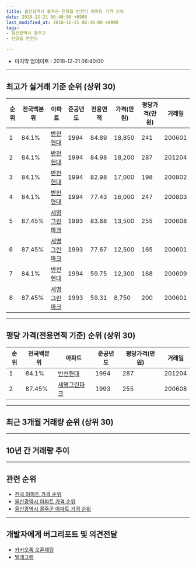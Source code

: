 ```yaml
---
title: 울산광역시 울주군 언양읍 반천리 아파트 가격 순위
date: 2018-12-21 06:40:00 +0900
last_modified_at: 2018-12-21 06:40:00 +0900
tags:
- 울산광역시 울주군
- 언양읍 반천리

---
```


* 마지막 업데이트 : 2018-12-21 06:40:00

---

## 최고가 실거래 기준 순위 (상위 30)


|순위|전국백분위|아파트|준공년도|전용면적|가격(만원)|평당가격(만원)|거래일|
|---|---|---|---|---|---|---|---|
|1|84.1%|[반천현대](https://search.naver.com/search.naver?query=%EC%9A%B8%EC%82%B0%EA%B4%91%EC%97%AD%EC%8B%9C+%EC%9A%B8%EC%A3%BC%EA%B5%B0+%EC%96%B8%EC%96%91%EC%9D%8D+%EB%B0%98%EC%B2%9C%EB%A6%AC+%EB%B0%98%EC%B2%9C%ED%98%84%EB%8C%80)|1994|84.89|18,850|241|200601|
|2|84.1%|[반천현대](https://search.naver.com/search.naver?query=%EC%9A%B8%EC%82%B0%EA%B4%91%EC%97%AD%EC%8B%9C+%EC%9A%B8%EC%A3%BC%EA%B5%B0+%EC%96%B8%EC%96%91%EC%9D%8D+%EB%B0%98%EC%B2%9C%EB%A6%AC+%EB%B0%98%EC%B2%9C%ED%98%84%EB%8C%80)|1994|84.98|18,200|287|201204|
|3|84.1%|[반천현대](https://search.naver.com/search.naver?query=%EC%9A%B8%EC%82%B0%EA%B4%91%EC%97%AD%EC%8B%9C+%EC%9A%B8%EC%A3%BC%EA%B5%B0+%EC%96%B8%EC%96%91%EC%9D%8D+%EB%B0%98%EC%B2%9C%EB%A6%AC+%EB%B0%98%EC%B2%9C%ED%98%84%EB%8C%80)|1994|82.98|17,000|198|200802|
|4|84.1%|[반천현대](https://search.naver.com/search.naver?query=%EC%9A%B8%EC%82%B0%EA%B4%91%EC%97%AD%EC%8B%9C+%EC%9A%B8%EC%A3%BC%EA%B5%B0+%EC%96%B8%EC%96%91%EC%9D%8D+%EB%B0%98%EC%B2%9C%EB%A6%AC+%EB%B0%98%EC%B2%9C%ED%98%84%EB%8C%80)|1994|77.43|16,000|247|200803|
|5|87.45%|[세명그린파크](https://search.naver.com/search.naver?query=%EC%9A%B8%EC%82%B0%EA%B4%91%EC%97%AD%EC%8B%9C+%EC%9A%B8%EC%A3%BC%EA%B5%B0+%EC%96%B8%EC%96%91%EC%9D%8D+%EB%B0%98%EC%B2%9C%EB%A6%AC+%EC%84%B8%EB%AA%85%EA%B7%B8%EB%A6%B0%ED%8C%8C%ED%81%AC)|1993|83.88|13,500|255|200608|
|6|87.45%|[세명그린파크](https://search.naver.com/search.naver?query=%EC%9A%B8%EC%82%B0%EA%B4%91%EC%97%AD%EC%8B%9C+%EC%9A%B8%EC%A3%BC%EA%B5%B0+%EC%96%B8%EC%96%91%EC%9D%8D+%EB%B0%98%EC%B2%9C%EB%A6%AC+%EC%84%B8%EB%AA%85%EA%B7%B8%EB%A6%B0%ED%8C%8C%ED%81%AC)|1993|77.67|12,500|165|200601|
|7|84.1%|[반천현대](https://search.naver.com/search.naver?query=%EC%9A%B8%EC%82%B0%EA%B4%91%EC%97%AD%EC%8B%9C+%EC%9A%B8%EC%A3%BC%EA%B5%B0+%EC%96%B8%EC%96%91%EC%9D%8D+%EB%B0%98%EC%B2%9C%EB%A6%AC+%EB%B0%98%EC%B2%9C%ED%98%84%EB%8C%80)|1994|59.75|12,300|168|200609|
|8|87.45%|[세명그린파크](https://search.naver.com/search.naver?query=%EC%9A%B8%EC%82%B0%EA%B4%91%EC%97%AD%EC%8B%9C+%EC%9A%B8%EC%A3%BC%EA%B5%B0+%EC%96%B8%EC%96%91%EC%9D%8D+%EB%B0%98%EC%B2%9C%EB%A6%AC+%EC%84%B8%EB%AA%85%EA%B7%B8%EB%A6%B0%ED%8C%8C%ED%81%AC)|1993|59.31|8,750|200|200601|


---

## 평당 가격(전용면적 기준) 순위 (상위 30)


|순위|전국백분위|아파트|준공년도|평당가격(만원)|거래일|
|---|---|---|---|---|---|
|1|84.1%|[반천현대](https://search.naver.com/search.naver?query=%EC%9A%B8%EC%82%B0%EA%B4%91%EC%97%AD%EC%8B%9C+%EC%9A%B8%EC%A3%BC%EA%B5%B0+%EC%96%B8%EC%96%91%EC%9D%8D+%EB%B0%98%EC%B2%9C%EB%A6%AC+%EB%B0%98%EC%B2%9C%ED%98%84%EB%8C%80)|1994|287|201204|
|2|87.45%|[세명그린파크](https://search.naver.com/search.naver?query=%EC%9A%B8%EC%82%B0%EA%B4%91%EC%97%AD%EC%8B%9C+%EC%9A%B8%EC%A3%BC%EA%B5%B0+%EC%96%B8%EC%96%91%EC%9D%8D+%EB%B0%98%EC%B2%9C%EB%A6%AC+%EC%84%B8%EB%AA%85%EA%B7%B8%EB%A6%B0%ED%8C%8C%ED%81%AC)|1993|255|200608|


---

## 최근 3개월 거래량 순위 (상위 30)


<div style="width:100%;">
    <canvas id="deal_count_ranking" height="250"></canvas>
</div>


<script>
new Chart(document.getElementById("deal_count_ranking"), {
    type: 'horizontalBar',
    data: {
        labels: ['반천현대'],
        datasets: [{
            label: '실거래 수',
            data: [2],
            borderColor: "rgba(255, 0, 128, 1)",
            backgroundColor: "rgba(255, 0, 128, 0.5)",
            fill: false,
        }]
    },
    options: {
        responsive: true,
        title: {
            display: true,
            text: '최근 3개월 거래량 순위'
        },
        tooltips: {
            mode: 'index',
            intersect: false,
            callbacks: {
                title: function(tooltipItems, data) {
                    return "실거래 수:";
                },
                label: function(tooltipItem, data) {
                    return data.labels[tooltipItem.index] + ": " + tooltipItem.xLabel;
                }
            }
        },
        hover: {
            mode: 'nearest',
            intersect: true
        },
        scales: {
            xAxes: [{
                display: true,
                scaleLabel: {
                    display: true,
                    labelString: '실거래 수'
                },
                ticks: {
                    suggestedMin: 0,
                }
            }],
            yAxes: [{
                display: true,
                ticks: {
                    autoSkip: false,
                    callback: function(value, index, values) {
                        if (value.length > 15)
                            return value.substr(0, 13) + "...";
                        else
                            return value;
                    }
                },
                scaleLabel: {
                    display: false,
                }
            }]
        }
    }
});

</script>


---

## 10년 간 거래량 추이


<div style="width:100%;">
    <canvas id="deal_progress" height="250"></canvas>
</div>

<script>
new Chart(document.getElementById("deal_progress"), {
    type: 'line',
    data: {
        labels: ['200812','200901','200902','200903','200904','200905','200906','200907','200908','200909','200910','200911','200912','201001','201002','201003','201004','201005','201006','201007','201008','201009','201010','201011','201012','201101','201102','201103','201104','201105','201106','201107','201108','201109','201110','201111','201112','201201','201202','201203','201204','201205','201206','201207','201208','201209','201210','201211','201212','201301','201302','201303','201304','201305','201306','201307','201308','201309','201310','201311','201312','201401','201402','201403','201404','201405','201406','201407','201408','201409','201410','201411','201412','201501','201502','201503','201504','201505','201506','201507','201508','201509','201510','201511','201512','201601','201602','201603','201604','201605','201606','201607','201608','201609','201610','201611','201612','201701','201702','201703','201704','201705','201706','201707','201708','201709','201710','201711','201712','201801','201802','201803','201804','201805','201806','201807','201808','201809','201810','201811','201812'],
        datasets: [{
            label: '실거래 수',
            pointRadius: 1,
            data: [8, 5, 5, 2, 5, 7, 11, 8, 7, 8, 5, 4, 3, 7, 4, 13, 11, 6, 10, 8, 12, 8, 11, 3, 5, 16, 11, 10, 9, 11, 18, 10, 18, 8, 13, 19, 10, 11, 17, 8, 16, 12, 12, 11, 5, 12, 16, 5, 6, 5, 4, 7, 5, 7, 9, 7, 7, 5, 5, 2, 7, 7, 6, 17, 7, 5, 8, 3, 8, 14, 10, 11, 4, 7, 6, 8, 18, 17, 9, 7, 10, 7, 8, 9, 7, 4, 9, 10, 7, 9, 3, 3, 5, 1, 1, 3, 2, 3, 4, 6, 1, 9, 3, 2, 4, 2, 4, 3, 1, 2, 4, 1, 1, 2, 3, 0, 3, 4, 0, 2, 0],
            borderColor: "rgba(255, 201, 14, 1)",
            backgroundColor: "rgba(255, 201, 14, 0.5)",
            fill: true,
        }]
    },
    options: {
        responsive: true,
        title: {
            display: true,
            text: '10년간 거래량 추이'
        },
        tooltips: {
            mode: 'index',
            intersect: false,
        },
        hover: {
            mode: 'nearest',
            intersect: true
        },
        scales: {
            xAxes: [{
                display: true,
                scaleLabel: {
                    display: true,
                    labelString: '년/월'
                }
            }],
            yAxes: [{
                display: true,
                ticks: {
                    suggestedMin: 0,
                },
                scaleLabel: {
                    display: true,
                    labelString: '실거래 수'
                }
            }]
        }
    }
});

</script>


---

## 관련 순위

- [전국 아파트 가격 순위](https://inasie.github.io/apt-ranking/전국)
- [울산광역시 아파트 가격 순위](https://inasie.github.io/apt-ranking/울산광역시)
- [울산광역시 울주군 아파트 가격 순위](https://inasie.github.io/apt-ranking/울산광역시-울주군)


---

## 개발자에게 버그리포트 및 의견전달

- [카카오톡 오픈채팅](https://open.kakao.com/o/gLJUAP4)
- [텔레그램](https://t.me/inasie)

